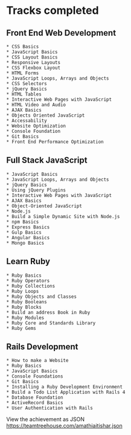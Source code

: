 # Tracks completed 

## Front End Web Development 
	* CSS Basics 
	* JavaScript Basics
	* CSS Layout Basics 
	* Responsive Layouts
	* CSS Flexbox Layout 
	* HTML Forms 
	* JavaScript Loops, Arrays and Objects 
	* CSS Selectors 
	* jQuery Basics 
	* HTML Tables 
	* Interactive Web Pages with JavaScript 
	* HTML Video and Audio 
	* AJAX Basics 
	* Objects Oriented JavaScript 
	* Accessability 
	* Website Optimization 
	* Console Foundation 
	* Git Basics 
	* Front End Performance Optimization 

## Full Stack JavaScript
	* JavaScript Basics 
	* JavaScript Loops, Arrays and Objects 
	* jQuery Basics 
	* Using jQuery Plugins 
	* Interactive Web Pages with JavaScript 
	* AJAX Basics 
	* Object-Oriented JavaScript
	* Node.js
	* Build a Simple Dynamic Site with Node.js
	* npm Basics 
	* Express Basics 
	* Gulp Basics 
	* Angular Basics 
	* Mongo Basics 

## Learn Ruby 
	* Ruby Basics 
	* Ruby Operators 
	* Ruby Collections 
	* Ruby Loops 
	* Ruby Objects and Classes 
	* Ruby Booleans 
	* Ruby Blocks 
	* Build an address Book in Ruby 
	* Ruby Modules 
	* Ruby Core and Standards Library 
	* Ruby Gems 


## Rails Development 
	* How to make a Website 
	* Ruby Basics 
	* JavaScript Basics 
	* Console Foundations 
	* Git Basics 
	* Installing a Ruby Development Environment 
	* Build a Todo List Application with Rails 4 
	* Database Foundation 
	* ActiveRecord Basics
	* User Authentication with Rails 

View the achievement as JSON
https://teamtreehouse.com/amathiaitishar.json



